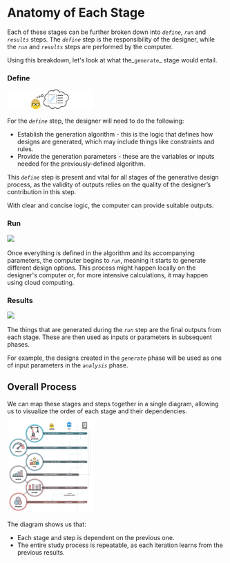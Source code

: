 # Anatomy of Each Stage

Each of these stages can be further broken down into _`define`_, _`run`_ and _`results`_ steps. The _`define`_ step is the responsibility of the designer, while the _`run`_ and _`results`_ steps are performed by the computer.

Using this breakdown, let's look at what the_`generate`_ stage would entail.

### Define

<img src="../../../assets/intro/anatomy1.png" style="width:200px;"/>

For the _`define`_ step, the designer will need to do the following:

* Establish the generation algorithm - this is the logic that defines how designs are generated, which may include things like constraints and rules.
* Provide the generation parameters - these are the variables or inputs needed for the previously-defined algorithm.

This _`define`_ step is present and vital for all stages of the generative design process, as the validity of outputs relies on the quality of the designer’s contribution in this step. 

With clear and concise logic, the computer can provide suitable outputs.

### Run

<img src="../../../assets/intro/anatomy2.png" style="width:200px;"/>

Once everything is defined in the algorithm and its accompanying parameters, the computer begins to _`run`_, meaning it starts to generate different design options. This process might happen locally on the designer's computer or, for more intensive calculations, it may happen using cloud computing.

### Results

<img src="../../../assets/intro/anatomy3.png" style="width:200px;"/>

The things that are generated during the _`run`_ step are the final outputs from each stage. These are then used as inputs or parameters in subsequent phases. 

For example, the designs created in the _`generate`_ phase will be used as one of input parameters in the _`analysis`_ phase.

## Overall Process

We can map these stages and steps together in a single diagram, allowing us to visualize the order of each stage and their dependencies. 

<img src="../../../assets/intro/anatomy4.png" style="width:200px;"/>

The diagram shows us that:

* Each stage and step is dependent on the previous one.
* The entire study process is repeatable, as each iteration learns from the previous results.

